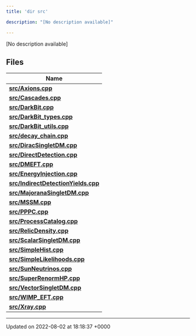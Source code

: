```yaml
---
title: 'dir src'

description: "[No description available]"

---
```







[No description available]

## Files

| Name           |
| -------------- |
| **[src/Axions.cpp](/documentation/code/colliderbit_development/files/axions_8cpp/#file-axions.cpp)**  |
| **[src/Cascades.cpp](/documentation/code/colliderbit_development/files/cascades_8cpp/#file-cascades.cpp)**  |
| **[src/DarkBit.cpp](/documentation/code/colliderbit_development/files/darkbit_8cpp/#file-darkbit.cpp)**  |
| **[src/DarkBit_types.cpp](/documentation/code/colliderbit_development/files/darkbit__types_8cpp/#file-darkbit-types.cpp)**  |
| **[src/DarkBit_utils.cpp](/documentation/code/colliderbit_development/files/darkbit__utils_8cpp/#file-darkbit-utils.cpp)**  |
| **[src/decay_chain.cpp](/documentation/code/colliderbit_development/files/decay__chain_8cpp/#file-decay-chain.cpp)**  |
| **[src/DiracSingletDM.cpp](/documentation/code/colliderbit_development/files/diracsingletdm_8cpp/#file-diracsingletdm.cpp)**  |
| **[src/DirectDetection.cpp](/documentation/code/colliderbit_development/files/directdetection_8cpp/#file-directdetection.cpp)**  |
| **[src/DMEFT.cpp](/documentation/code/colliderbit_development/files/dmeft_8cpp/#file-dmeft.cpp)**  |
| **[src/EnergyInjection.cpp](/documentation/code/colliderbit_development/files/energyinjection_8cpp/#file-energyinjection.cpp)**  |
| **[src/IndirectDetectionYields.cpp](/documentation/code/colliderbit_development/files/indirectdetectionyields_8cpp/#file-indirectdetectionyields.cpp)**  |
| **[src/MajoranaSingletDM.cpp](/documentation/code/colliderbit_development/files/majoranasingletdm_8cpp/#file-majoranasingletdm.cpp)**  |
| **[src/MSSM.cpp](/documentation/code/colliderbit_development/files/mssm_8cpp/#file-mssm.cpp)**  |
| **[src/PPPC.cpp](/documentation/code/colliderbit_development/files/pppc_8cpp/#file-pppc.cpp)**  |
| **[src/ProcessCatalog.cpp](/documentation/code/colliderbit_development/files/processcatalog_8cpp/#file-processcatalog.cpp)**  |
| **[src/RelicDensity.cpp](/documentation/code/colliderbit_development/files/relicdensity_8cpp/#file-relicdensity.cpp)**  |
| **[src/ScalarSingletDM.cpp](/documentation/code/colliderbit_development/files/scalarsingletdm_8cpp/#file-scalarsingletdm.cpp)**  |
| **[src/SimpleHist.cpp](/documentation/code/colliderbit_development/files/simplehist_8cpp/#file-simplehist.cpp)**  |
| **[src/SimpleLikelihoods.cpp](/documentation/code/colliderbit_development/files/simplelikelihoods_8cpp/#file-simplelikelihoods.cpp)**  |
| **[src/SunNeutrinos.cpp](/documentation/code/colliderbit_development/files/sunneutrinos_8cpp/#file-sunneutrinos.cpp)**  |
| **[src/SuperRenormHP.cpp](/documentation/code/colliderbit_development/files/superrenormhp_8cpp/#file-superrenormhp.cpp)**  |
| **[src/VectorSingletDM.cpp](/documentation/code/colliderbit_development/files/vectorsingletdm_8cpp/#file-vectorsingletdm.cpp)**  |
| **[src/WIMP_EFT.cpp](/documentation/code/colliderbit_development/files/wimp__eft_8cpp/#file-wimp-eft.cpp)**  |
| **[src/Xray.cpp](/documentation/code/colliderbit_development/files/xray_8cpp/#file-xray.cpp)**  |






-------------------------------

Updated on 2022-08-02 at 18:18:37 +0000
